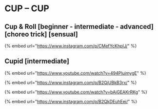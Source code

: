 # CUP – CUP

## Cup & Roll \[beginner - intermediate - advanced] \[choreo trick] \[sensual]

{% embed url="https://www.instagram.com/p/CMefYcKhpIJ/" %}

## Cupid  \[intermediate]

{% embed url="https://www.youtube.com/watch?v=494PluimygE" %}

{% embed url="https://www.instagram.com/p/B2QjUBkB3rx/" %}

{% embed url="https://www.youtube.com/watch?v=bAiGEAKrRKg" %}

{% embed url="https://www.instagram.com/p/B2QkDEuhEej/" %}
